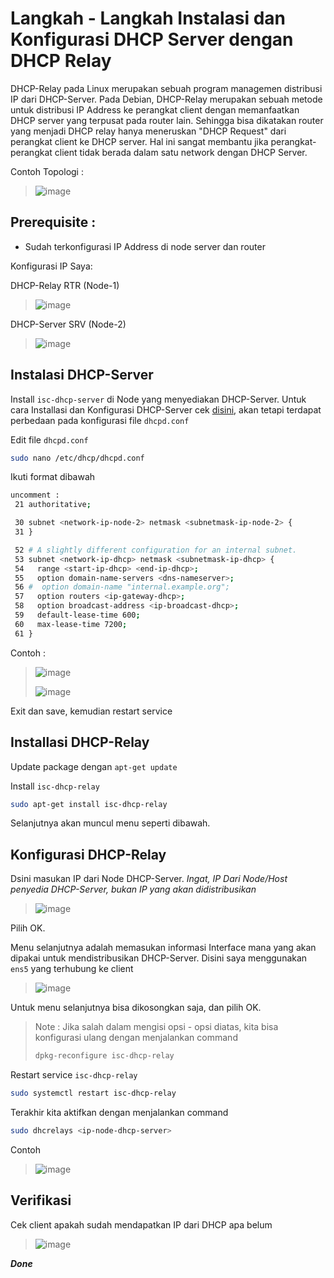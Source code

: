 # Langkah - Langkah Instalasi dan Konfigurasi DHCP Server dengan DHCP Relay
DHCP-Relay pada Linux merupakan sebuah program managemen distribusi IP dari DHCP-Server. Pada Debian, DHCP-Relay merupakan sebuah metode untuk distribusi IP Address ke perangkat client dengan memanfaatkan DHCP server yang terpusat pada router lain. Sehingga bisa dikatakan router yang menjadi DHCP relay hanya meneruskan "DHCP Request" dari perangkat client ke DHCP server. Hal ini sangat membantu jika perangkat-perangkat client tidak berada dalam satu network dengan DHCP Server.

Contoh Topologi :
> ![image](https://github.com/diotriandika/lnearher-public-repository/assets/109568349/f35d631b-6734-4932-b5f4-ec6d8bc7f5fc)

## Prerequisite :
- Sudah terkonfigurasi IP Address di node server dan router

Konfigurasi IP Saya:

DHCP-Relay RTR (Node-1)
> ![image](https://github.com/diotriandika/lnearher-public-repository/assets/109568349/fedde992-cc4f-4f7a-87e9-4863f193155f)

DHCP-Server SRV (Node-2)
> ![image](https://github.com/diotriandika/lnearher-public-repository/assets/109568349/6c57443b-4460-48b3-8097-e2eed522c283)

## Instalasi DHCP-Server
Install `isc-dhcp-server` di Node yang menyediakan DHCP-Server. Untuk cara Installasi dan Konfigurasi DHCP-Server cek [disini](https://github.com/diotriandika/lnearher-public-repository/blob/edda35884e18f67bd06b6982805cebac8eb612e5/ASJ-Linux/DHCP-Server.md), akan tetapi terdapat perbedaan pada konfigurasi file `dhcpd.conf`

Edit file `dhcpd.conf`
```bash
sudo nano /etc/dhcp/dhcpd.conf
```
Ikuti format dibawah
```bash
uncomment :
 21 authoritative;

 30 subnet <network-ip-node-2> netmask <subnetmask-ip-node-2> {
 31 }

 52 # A slightly different configuration for an internal subnet.
 53 subnet <network-ip-dhcp> netmask <subnetmask-ip-dhcp> {
 54   range <start-ip-dhcp> <end-ip-dhcp>;
 55   option domain-name-servers <dns-nameserver>;
 56 #  option domain-name "internal.example.org";
 57   option routers <ip-gateway-dhcp>;
 58   option broadcast-address <ip-broadcast-dhcp>;
 59   default-lease-time 600;
 60   max-lease-time 7200;
 61 }
```
Contoh :
> ![image](https://github.com/diotriandika/lnearher-public-repository/assets/109568349/159cc3c8-d0f4-464a-b9e5-c1a7b876b8e2)
>
> ![image](https://github.com/diotriandika/lnearher-public-repository/assets/109568349/2f8df16d-5775-4a93-971f-167ddcdc9981)

Exit dan save, kemudian restart service

## Installasi DHCP-Relay
Update package dengan `apt-get update`

Install `isc-dhcp-relay`
```bash
sudo apt-get install isc-dhcp-relay
```
Selanjutnya akan muncul menu seperti dibawah.
## Konfigurasi DHCP-Relay
Dsini masukan IP dari Node DHCP-Server. _Ingat, IP Dari Node/Host penyedia DHCP-Server, bukan IP yang akan didistribusikan_
> ![image](https://github.com/diotriandika/lnearher-public-repository/assets/109568349/42f7ec79-52f1-43d6-8901-6fd04e9d8543)

Pilih OK. 

Menu selanjutnya adalah memasukan informasi Interface mana yang akan dipakai untuk mendistribusikan DHCP-Server. Disini saya menggunakan `ens5` yang terhubung ke client
> ![image](https://github.com/diotriandika/lnearher-public-repository/assets/109568349/afa2f522-7f87-416b-b2a9-fb9a1c908a73)

Untuk menu selanjutnya bisa dikosongkan saja, dan pilih OK.

> Note : Jika salah dalam mengisi opsi - opsi diatas, kita bisa konfigurasi ulang dengan menjalankan command
> ```bash
> dpkg-reconfigure isc-dhcp-relay
> ```

Restart service `isc-dhcp-relay`
```bash
sudo systemctl restart isc-dhcp-relay
```
Terakhir kita aktifkan dengan menjalankan command 
```bash
sudo dhcrelays <ip-node-dhcp-server>
```
Contoh
> ![image](https://github.com/diotriandika/lnearher-public-repository/assets/109568349/c53240f2-afe2-493e-973d-40a3b5ca263a)

## Verifikasi
Cek client apakah sudah mendapatkan IP dari DHCP apa belum
> ![image](https://github.com/diotriandika/lnearher-public-repository/assets/109568349/0b38ce4e-b5ed-41c7-823b-9c371e35fb24)

**_Done_**
